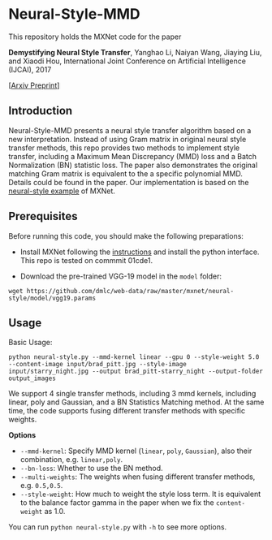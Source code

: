# Neural-Style-MMD

This repository holds the MXNet code for the paper

>
**Demystifying Neural Style Transfer**,
Yanghao Li, Naiyan Wang, Jiaying Liu, and Xiaodi Hou,
International Joint Conference on Artificial Intelligence (IJCAI), 2017
>
[[Arxiv Preprint](https://arxiv.org/abs/1701.01036)]


## Introduction

Neural-Style-MMD presents a neural style transfer algorithm based on a new interpretation. Instead of using Gram matrix in original neural style transfer methods, this repo provides two methods to implement style transfer, including a Maximum Mean Discrepancy (MMD) loss and a Batch Normalization (BN) statistic loss. The paper also demonstrates the original matching Gram matrix is equivalent to the a specific polynomial MMD. Details could be found in the paper. Our implementation is based on the [neural-style example](https://github.com/dmlc/mxnet/tree/master/example/neural-style) of MXNet.

## Prerequisites

Before running this code, you should make the following preparations:

* Install MXNet following the [instructions](http://mxnet.io/get_started/index.html#setup-and-installation) and install the python interface. This repo is tested on commmit 01cde1.

* Download the pre-trained VGG-19 model in the `model` folder:
```shell
wget https://github.com/dmlc/web-data/raw/master/mxnet/neural-style/model/vgg19.params
```

## Usage

Basic Usage:
```shell
python neural-style.py --mmd-kernel linear --gpu 0 --style-weight 5.0 --content-image input/brad_pitt.jpg --style-image input/starry_night.jpg --output brad_pitt-starry_night --output-folder output_images
```
We support 4 single transfer methods, including 3 mmd kernels, including linear, poly and Gaussian, and a BN Statistics Matching method. At the same time, the code supports fusing different transfer methods with specific weights.

**Options**
* `--mmd-kernel`: Specify MMD kernel (`linear`, `poly`, `Gaussian`), also their combination, e.g. `linear,poly`.
* `--bn-loss`: Whether to use the BN method. 
* `--multi-weights`: The weights when fusing different transfer methods, e.g. `0.5,0.5`.
* `--style-weight`: How much to weight the style loss term. It is equivalent to the balance factor gamma in the paper when we fix the `content-weight` as 1.0.

You can run `python neural-style.py` with `-h` to see more options.

